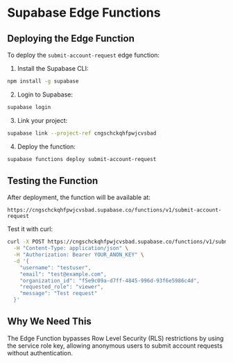 # Supabase Edge Functions

## Deploying the Edge Function

To deploy the `submit-account-request` edge function:

1. Install the Supabase CLI:
```bash
npm install -g supabase
```

2. Login to Supabase:
```bash
supabase login
```

3. Link your project:
```bash
supabase link --project-ref cngschckqhfpwjcvsbad
```

4. Deploy the function:
```bash
supabase functions deploy submit-account-request
```

## Testing the Function

After deployment, the function will be available at:
```
https://cngschckqhfpwjcvsbad.supabase.co/functions/v1/submit-account-request
```

Test it with curl:
```bash
curl -X POST https://cngschckqhfpwjcvsbad.supabase.co/functions/v1/submit-account-request \
  -H "Content-Type: application/json" \
  -H "Authorization: Bearer YOUR_ANON_KEY" \
  -d '{
    "username": "testuser",
    "email": "test@example.com",
    "organization_id": "f5e9c09a-d7ff-4845-996d-93f6e5986c4d",
    "requested_role": "viewer",
    "message": "Test request"
  }'
```

## Why We Need This

The Edge Function bypasses Row Level Security (RLS) restrictions by using the service role key, allowing anonymous users to submit account requests without authentication.
